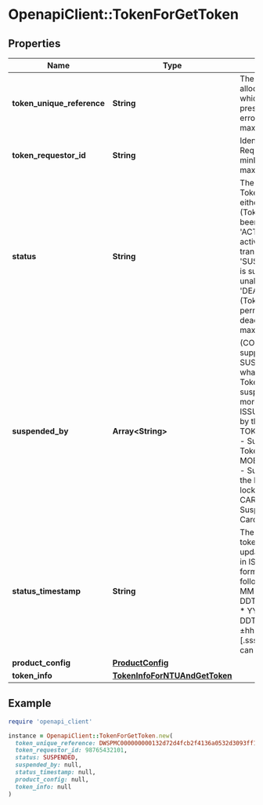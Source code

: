 # OpenapiClient::TokenForGetToken

## Properties

| Name | Type | Description | Notes |
| ---- | ---- | ----------- | ----- |
| **token_unique_reference** | **String** | The unique reference allocated to the Token which is always present even if an error occurs. maxLength: 64  | [optional] |
| **token_requestor_id** | **String** | Identifies the Token Requestor. &lt;br&gt; minLength: 11 maxLength: 11  | [optional] |
| **status** | **String** | The current status of Token. Must be either:  * &#39;INACTIVE&#39; (Token has not yet been activated)  * &#39;ACTIVE&#39; (Token is active and ready to transact)  * &#39;SUSPENDED&#39; (Token is suspended and unable to transact)  * &#39;DEACTIVATED&#39; (Token has been permanently deactivated). maxLength: 32  | [optional] |
| **suspended_by** | **Array&lt;String&gt;** | (CONDITIONAL only supplied if status is SUSPENDED) Who or what caused the Token to be suspended One or more values of:    * ISSUER - Suspended by the Issuer.    * TOKEN_REQUESTOR - Suspended by the Token Requestor    * MOBILE_PIN_LOCKED - Suspended due to the Mobile PIN being locked    * CARDHOLDER - Suspended by the Cardholder  | [optional] |
| **status_timestamp** | **String** | The date and time the token status was last updated. Expressed in ISO 8601 extended format as one of the following:    * YYYY-MM-DDThh:mm:ss[.sss]Z    * YYYY-MM-DDThh:mm:ss[.sss]±hh:mm    * Where [.sss] is optional and can be 1 to 3 digits.  | [optional] |
| **product_config** | [**ProductConfig**](ProductConfig.md) |  | [optional] |
| **token_info** | [**TokenInfoForNTUAndGetToken**](TokenInfoForNTUAndGetToken.md) |  | [optional] |

## Example

```ruby
require 'openapi_client'

instance = OpenapiClient::TokenForGetToken.new(
  token_unique_reference: DWSPMC000000000132d72d4fcb2f4136a0532d3093ff1a45,
  token_requestor_id: 98765432101,
  status: SUSPENDED,
  suspended_by: null,
  status_timestamp: null,
  product_config: null,
  token_info: null
)
```

